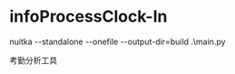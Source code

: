 # infoProcessClock-In

<!-- 编译指令 -->
nuitka --standalone --onefile --output-dir=build .\main.py

<!-- AttAnalysis -->
考勤分析工具